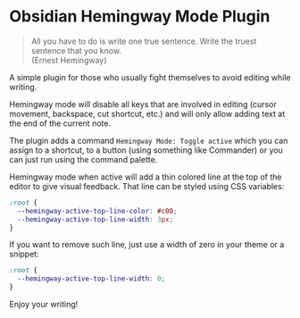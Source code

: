 # Obsidian Hemingway Mode Plugin

> All you have to do is write one true sentence. Write the truest sentence that you know.  
> (Ernest Hemingway)

A simple plugin for those who usually fight themselves to avoid editing while writing.

Hemingway mode will disable all keys that are involved in editing (cursor movement, backspace, cut shortcut, etc.) and will only allow adding text at the end of the current note.

The plugin adds a command `Hemingway Mode: Toggle active` which you can assign to a shortcut, to a button (using something like Commander) or you can just run using the command palette.

Hemingway mode when active will add a thin colored line at the top of the editor to give visual feedback. That line can be styled using CSS variables:

```css
:root {
  --hemingway-active-top-line-color: #c00;
  --hemingway-active-top-line-width: 3px;
}
```

If you want to remove such line, just use a width of zero in your theme or a snippet:

```css
:root {
  --hemingway-active-top-line-width: 0;
}
```

Enjoy your writing!
